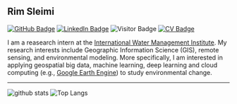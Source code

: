## Rim Sleimi

[![GitHub Badge](https://img.shields.io/github/followers/Rim-chan?style=social)](https://github.com/Rim-chan?tab=followers)
[![LinkedIn Badge](https://img.shields.io/badge/My-LinkedIn-blue)](https://www.linkedin.com/in/rim-sleimi-799256147/)
![Visitor Badge](https://visitor-badge.laobi.icu/badge?page_id=Rim-chan.Rim-chan)
[![CV Badge](https://img.shields.io/badge/My-CV-critical)](https://drive.google.com/file/d/1bCCPynz0xUY0YXeVntY_fUKU6oms2sXZ/view?usp=sharing)

I am a reasearch intern at the [International Water Management Institute](https://www.iwmi.cgiar.org/). My research interests include Geographic Information Science (GIS), remote sensing, and environmental modeling. More specifically, I am interested in applying geospatial big data, machine learning, deep learning and cloud computing (e.g., [Google Earth Engine](https://earthengine.google.com/)) to study environmental change. 

------
![github stats](https://github-readme-stats.vercel.app/api?username=Rim-chan&show_icons=true)
![Top Langs](https://github-readme-stats.vercel.app/api/top-langs/?username=Rim-chan&langs_count=3&hide=javascript,python,html,css,tex)
